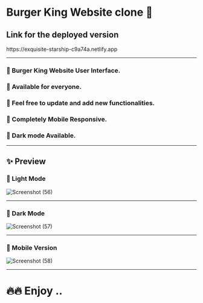<h1>Burger King Website clone 🍔</h1>

<h2> Link for the deployed version </h2>
https://exquisite-starship-c9a74a.netlify.app

<hr>

<h3>🚀 Burger King Website User Interface. </h3>
<h3>🚀 Available for everyone.</h3>
<h3>🚀 Feel free to update and add new functionalities. </h3>
<h3>🚀 Completely Mobile Responsive.</h3>
<h3>🚀 Dark mode Available.</h3>
<hr/>

<h2>✨ Preview</h2>

<h3>🚀 Light Mode </h3>

![Screenshot (56)](https://user-images.githubusercontent.com/100670861/173189006-cf9cc0c1-d624-4d38-a1b6-e45d69087f64.png)

<hr/>

<h3>🚀 Dark Mode </h3>

![Screenshot (57)](https://user-images.githubusercontent.com/100670861/173189031-1b6792c3-edf1-45e7-aa42-a70c6d769de8.png)


<hr/>

<h3>🚀 Mobile Version </h3>

![Screenshot (58)](https://user-images.githubusercontent.com/100670861/173189150-6e61029e-e920-4b0d-9a1b-ace336b8d2a7.png)

<hr/>

<h1>🔥🔥 Enjoy .. </h1>
